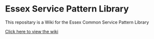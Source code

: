 # Essex Service Pattern Library

This repositary is a Wiki for the Essex Common Service Pattern Library

[Click here to view the wiki](https://github.com/wearefuturegov/essex-service-pattern-library/wiki)
